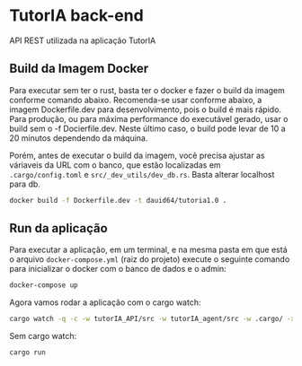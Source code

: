 # TutorIA back-end

API REST utilizada na aplicação TutorIA

## Build da Imagem Docker

Para executar sem ter o rust, basta ter o docker e fazer o build da imagem conforme comando abaixo. Recomenda-se usar conforme abaixo, a imagem Dockerfile.dev para desenvolvimento, pois o build é mais rápido. Para produção, ou para máxima performance do executável gerado, usar o build sem o -f Docierfile.dev. Neste último caso, o build pode levar de 10 a 20 minutos dependendo da máquina.

Porém, antes de executar o build da imagem, você precisa ajustar as váriaveis da URL com o banco, que estão localizadas em `.cargo/config.toml` e `src/_dev_utils/dev_db.rs`. Basta alterar localhost para db.

```bash
docker build -f Dockerfile.dev -t dauid64/tutoria1.0 .
```

## Run da aplicação

Para executar a aplicação, em um terminal, e na mesma pasta em que está o arquivo `docker-compose.yml` (raiz do projeto) execute o seguinte comando para inicializar o docker com o banco de dados e o admin:

```bash
docker-compose up
```

Agora vamos rodar a aplicação com o cargo watch:

```bash
cargo watch -q -c -w tutorIA_API/src -w tutorIA_agent/src -w .cargo/ -x "run"
```

Sem cargo watch:

```bash
cargo run
```